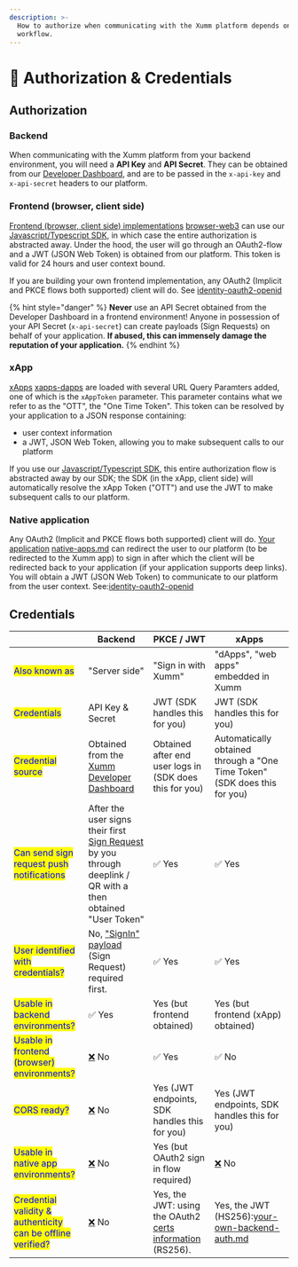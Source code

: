 ```yaml
---
description: >-
  How to authorize when communicating with the Xumm platform depends on your
  workflow.
---
```


# 🔐 Authorization & Credentials

## Authorization

### Backend

When communicating with the Xumm platform from your backend environment, you will need a **API Key** and **API Secret**. They can be obtained from our [Developer Dashboard](https://apps.xumm.dev/), and are to be passed in the `x-api-key` and `x-api-secret` headers to our platform.

### Frontend (browser, client side)

[Frontend (browser, client side) implementations](../environments/browser-web3/) [browser-web3](../environments/browser-web3/ "mention") can use our [Javascript/Typescript SDK](https://www.npmjs.com/package/xumm), in which case the entire authorization is abstracted away. Under the hood, the user will go through an OAuth2-flow and a JWT (JSON Web Token) is obtained from our platform. This token is valid for 24 hours and user context bound.

If you are building your own frontend implementation, any OAuth2 (Implicit and PKCE flows both supported) client will do. See [identity-oauth2-openid](../environments/identity-oauth2-openid/ "mention")

{% hint style="danger" %}
**Never** use an API Secret obtained from the Developer Dashboard in a frontend environment! Anyone in possession of your API Secret (`x-api-secret`) can create payloads (Sign Requests) on behalf of your application. **If abused, this can immensely damage the reputation of your application.**&#x20;
{% endhint %}

### xApp

[xApps](../environments/xapps-dapps/) [xapps-dapps](../environments/xapps-dapps/ "mention") are loaded with several URL Query Paramters added, one of which is the `xAppToken` parameter. This parameter contains what we refer to as the "OTT", the "One Time Token". This token can be resolved by your application to a JSON response containing:

* user context information
* a JWT, JSON Web Token, allowing you to make subsequent calls to our platform

If you use our [Javascript/Typescript SDK](https://www.npmjs.com/package/xumm), this entire authorization flow is abstracted away by our SDK; the SDK (in the xApp, client side) will automatically resolve the xApp Token ("OTT") and use the JWT to make subsequent calls to our platform.

### Native application

Any OAuth2 (Implicit and PKCE flows both supported) client will do. [Your application](../environments/native-apps.md) [native-apps.md](../environments/native-apps.md "mention") can redirect the user to our platform (to be redirected to the Xumm app) to sign in after which the client will be redirected back to your application (if your application supports deep links). You will obtain a JWT (JSON Web Token) to communicate to our platform from the user context. See:[identity-oauth2-openid](../environments/identity-oauth2-openid/ "mention")

## Credentials

|                                                                                              | Backend                                                                                                                                 | PKCE / JWT                                                                                 | xApps                                                                                                           |
| -------------------------------------------------------------------------------------------- | --------------------------------------------------------------------------------------------------------------------------------------- | ------------------------------------------------------------------------------------------ | --------------------------------------------------------------------------------------------------------------- |
| <mark style="color:blue;">Also known as</mark>                                               | "Server side"                                                                                                                           | "Sign in with Xumm"                                                                        | "dApps", "web apps" embedded in Xumm                                                                            |
| <mark style="color:blue;">Credentials</mark>                                                 | API Key & Secret                                                                                                                        | JWT (SDK handles this for you)                                                             | JWT (SDK handles this for you)                                                                                  |
| <mark style="color:blue;">Credential source</mark>                                           | Obtained from the [Xumm Developer Dashboard](https://apps.xumm.dev)                                                                     | Obtained after end user logs in (SDK does this for you)                                    | Automatically obtained through a "One Time Token" (SDK does this for you)                                       |
| <mark style="color:blue;">Can send sign request push notifications</mark>                    | After the user signs their first [Sign Request](payloads-sign-requests/) by you through deeplink / QR with a then obtained "User Token" | ✅  Yes                                                                                     | ✅  Yes                                                                                                          |
| <mark style="color:blue;">User identified with credentials?</mark>                           | No, ["SignIn" payload](../environments/backend-sdk-api/user-identification-payloads.md) (Sign Request) required first.                  | ✅  Yes                                                                                     | ✅  Yes                                                                                                          |
| <mark style="color:blue;">Usable in backend environments?</mark>                             | ✅  Yes                                                                                                                                  | Yes (but frontend obtained)                                                                | Yes (but frontend (xApp) obtained)                                                                              |
| <mark style="color:blue;">Usable in frontend (browser) environments?</mark>                  | [❌](https://unicode-table.com/en/274C/) No                                                                                              | ✅  Yes                                                                                     | ✅  No                                                                                                           |
| <mark style="color:blue;">CORS ready?</mark>                                                 | [❌](https://unicode-table.com/en/274C/) No                                                                                              | Yes (JWT endpoints, SDK handles this for you)                                              | Yes (JWT endpoints, SDK handles this for you)                                                                   |
| <mark style="color:blue;">Usable in native app environments?</mark>                          | [❌](https://unicode-table.com/en/274C/) No                                                                                              | Yes (but OAuth2 sign in flow required)                                                     | [❌](https://unicode-table.com/en/274C/) No                                                                      |
| <mark style="color:blue;">Credential validity & authenticity can be offline verified?</mark> | [❌](https://unicode-table.com/en/274C/) No                                                                                              | Yes, the JWT: using the OAuth2 [certs information](https://oauth2.xumm.app/certs) (RS256). | Yes, the JWT (HS256):[your-own-backend-auth.md](../environments/xapps-dapps/your-own-backend-auth.md "mention") |

